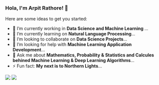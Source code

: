### Hola, I'm Arpit Rathore! 👋

Here are some ideas to get you started:

- 🔭 I’m currently working in <b>Data Science and Machine Learning </b>...
- 🌱 I’m currently learning on <b>Natural Language Processing</b>...
- 👯 I’m looking to collaborate on <b>Data Science Projects</b>...
- 🤔 I’m looking for help with <b>Machine Learning Application Development</b>...
- 💬 Ask me about <b>Mathematics, Probability & Statistics and Calcules behined Machine Learning & Deep Learning Algorithms</b>...
- ⚡ Fun fact: <b>My next is to Northern Lights</b>...

<img src="https://github-readme-stats.vercel.app/api?username=rarpit1994&theme=highcontrast&show_icons=true&count_private=true&icon_color=bb2acf&text_color=000000&bg_color=ffffff">
<img src="https://github-readme-stats.vercel.app/api/top-langs/?username=rarpit1994&icon_color=bb2acf&text_color=000000&bg_color=ffffff">
